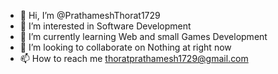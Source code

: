 - 👋 Hi, I’m @PrathameshThorat1729
- 👀 I’m interested in Software Development
- 🌱 I’m currently learning Web and small Games Development
- 💞️ I’m looking to collaborate on Nothing at right now
- 📫 How to reach me thoratprathamesh1729@gmail.com

<!---
PrathameshThorat1729/PrathameshThorat1729 is a ✨ special ✨ repository because its `README.md` (this file) appears on your GitHub profile.
You can click the Preview link to take a look at your changes.
--->
